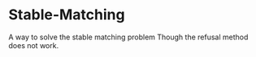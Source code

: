 # Stable-Matching
A way to solve the stable matching problem
Though the refusal method does not work.
